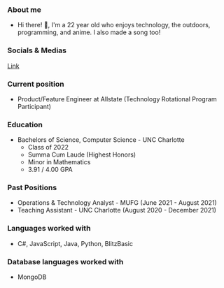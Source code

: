### About me
- Hi there! 👋, I'm a 22 year old who enjoys technology, the outdoors, programming, and anime. I also made a song too!

### Socials & Medias
[Link](https://linktr.ee/meiownreality)

### Current position
- Product/Feature Engineer at Allstate (Technology Rotational Program Participant)

### Education
- Bachelors of Science, Computer Science - UNC Charlotte
    - Class of 2022
    - Summa Cum Laude (Highest Honors)
    - Minor in Mathematics
    - 3.91 / 4.00 GPA

### Past Positions
- Operations & Technology Analyst - MUFG (June 2021 - August 2021)
- Teaching Assistant - UNC Charlotte (August 2020 - December 2021)

### Languages worked with
- C#, JavaScript, Java, Python, BlitzBasic

### Database languages worked with
- MongoDB
